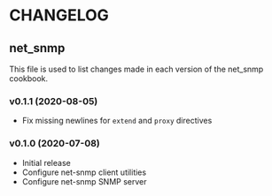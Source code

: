 # CHANGELOG

## net_snmp

This file is used to list changes made in each version of the net_snmp cookbook.

### v0.1.1 (2020-08-05)

- Fix missing newlines for `extend` and `proxy` directives

### v0.1.0 (2020-07-08)

- Initial release
- Configure net-snmp client utilities
- Configure net-snmp SNMP server
